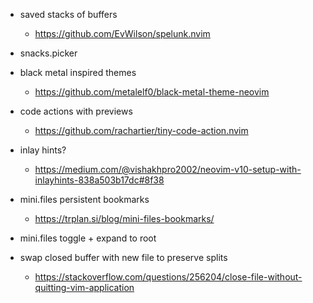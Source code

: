 * saved stacks of buffers
  * https://github.com/EvWilson/spelunk.nvim

* snacks.picker

* black metal inspired themes
  * https://github.com/metalelf0/black-metal-theme-neovim

* code actions with previews
  * https://github.com/rachartier/tiny-code-action.nvim

* inlay hints?
  * https://medium.com/@vishakhpro2002/neovim-v10-setup-with-inlayhints-838a503b17dc#8f38

* mini.files persistent bookmarks
  * https://trplan.si/blog/mini-files-bookmarks/
* mini.files toggle + expand to root

* swap closed buffer with new file to preserve splits
  * https://stackoverflow.com/questions/256204/close-file-without-quitting-vim-application
